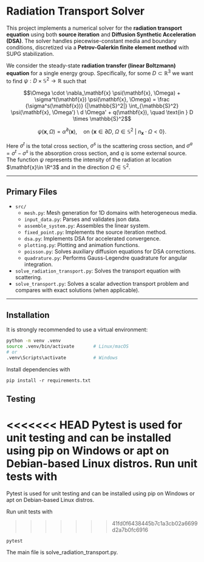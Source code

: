 # Radiation Transport Solver

This project implements a numerical solver for the **radiation transport equation** using both **source iteration** and **Diffusion Synthetic Acceleration (DSA)**. The solver handles piecewise-constant media and boundary conditions, discretized via a **Petrov-Galerkin finite element method** with SUPG stabilization.

We consider the steady-state **radiation transfer (linear Boltzmann) equation** for a single energy group.
Specifically, for some $D\subset \mathbb{R}^3$ we want to find $\psi : D \times \mathbb{S}^2 \rightarrow \mathbb{R}$ such that

$$\Omega \cdot \nabla_\mathbf{x} \psi(\mathbf{x}, \Omega) + \sigma^t(\mathbf{x}) \psi(\mathbf{x}, \Omega) = \frac {\sigma^s(\mathbf{x})} {|\mathbb{S}^2|} \int_{\mathbb{S}^2} \psi(\mathbf{x}, \Omega') \ d \Omega' + q(\mathbf{x}), \quad \text{in } D \times \mathbb{S}^2$$

$$\psi(\mathbf{x}, \Omega) =  \alpha^\partial(\mathbf{x}),\quad \text{on } \{\mathbf{x} \in \partial D,\: \Omega \in \mathbb{S}^2 \ | \ n_\mathbf{x} \cdot \Omega < 0 \}.$$

Here $\sigma^t$ is the total cross section, $\sigma^s$ is the scattering cross section, and $\sigma^a = \sigma^t - \sigma^s$ is the absorption cross section, and $q$ is some external source. The function $\psi$ represents the intensity of the radiation at location $\mathbf{x}\in \R^3$ and in the direction $\Omega\in \mathbb{S}^2$.

---

## Primary Files
- `src/`
  - `mesh.py`: Mesh generation for 1D domains with heterogeneous media.
  - `input_data.py`: Parses and validates json data.
  - `assemble_system.py`: Assembles the linear system.
  - `fixed_point.py`: Implements the source iteration method.
  - `dsa.py`: Implements DSA for accelerated convergence.
  - `plotting.py`: Plotting and animation functions.
  - `poisson.py`: Solves auxiliary diffusion equations for DSA corrections.
  - `quadrature.py`: Performs Gauss-Legendre quadrature for angular integration.
- `solve_radiation_transport.py`: Solves the transport equation with scattering.
- `solve_transport.py`: Solves a scalar advection transport problem and compares with exact solutions (when applicable).

---

## Installation

It is strongly recommended to use a virtual environment:

```bash
python -m venv .venv
source .venv/bin/activate       # Linux/macOS
# or
.venv\Scripts\activate          # Windows
```
Install dependencies with
```
pip install -r requirements.txt
```

## Testing
<<<<<<< HEAD
Pytest is used for unit testing and can be installed using pip on Windows or apt on Debian-based Linux distros. Run unit tests with
=======

Pytest is used for unit testing and can be installed using pip on Windows or apt on Debian-based Linux distros.

Run unit tests with
>>>>>>> 41fd0f6438445b7c1a3cb02a6699d2a7b0fc6916
```
pytest
```
The main file is solve_radiation_transport.py.
